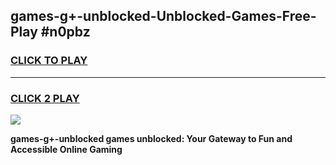 
## games-g+-unblocked-Unblocked-Games-Free-Play #n0pbz
<h3>
<a href="https://us.freeplayer.one?title=games-g+-unblocked&ref=9M">CLICK TO PLAY</a></h3>
<hr>

<h3>
<a href="https://us.freeplayer.one?title=games-g+-unblocked&ref=9M">CLICK 2 PLAY</a>
  
</h3>

<a href="https://us.freeplayer.one?title=games-g+-unblocked&ref=9M"><img src="https://clearcache.store/games.png"></a>


**games-g+-unblocked games unblocked: Your Gateway to Fun and Accessible Online Gaming**
